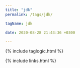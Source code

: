 ```yaml
---
title: "jdk"
permalink: /tags/jdk/

tagName: jdk

date: 2020-08-28 21:43:36 +0300

---
```


{% include taglogic.html %}

{% include links.html %}
